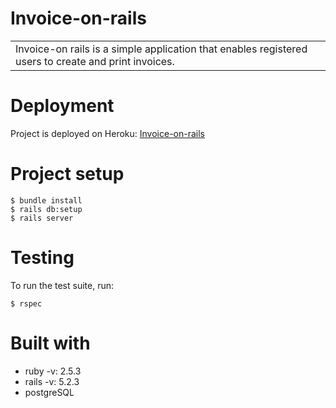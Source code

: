 # Invoice-on-rails

<table>
<tr>
<td>
Invoice-on rails is a simple application that enables registered users to create and print invoices.
</tr>
</td>
</table>

# Deployment

Project is deployed on Heroku:
[Invoice-on-rails](https://invoice-on-rails.herokuapp.com/)

# Project setup

```
$ bundle install
$ rails db:setup
$ rails server
```

# Testing

To run the test suite, run:

```
$ rspec
```

# Built with

- ruby -v: 2.5.3
- rails -v: 5.2.3
- postgreSQL 
